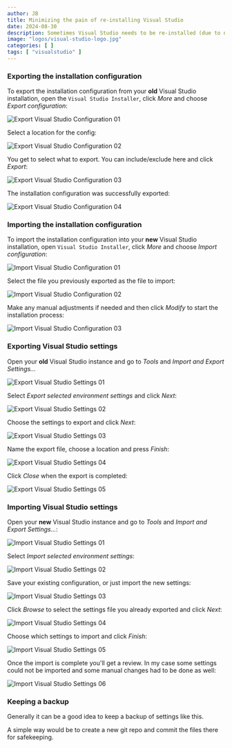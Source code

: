```yaml
---
author: JB
title: Minimizing the pain of re-installing Visual Studio
date: 2024-08-30
description: Sometimes Visual Studio needs to be re-installed (due to new computer or change of version), but there are some tricks to make the process a bit smoother.
image: "logos/visual-studio-logo.jpg"
categories: [ ]
tags: [ "visualstudio" ]
---
```


### Exporting the installation configuration

To export the installation configuration from your **old** Visual Studio installation, open the `Visual Studio Installer`, click *More* and choose *Export configuration*:

![Export Visual Studio Configuration 01](vs-install-config-01.png)

Select a location for the config:

![Export Visual Studio Configuration 02](vs-install-config-02.png)

You get to select what to export. You can include/exclude here and click *Export*:

![Export Visual Studio Configuration 03](vs-install-config-03.png)

The installation configuration was successfully exported:

![Export Visual Studio Configuration 04](vs-install-config-04.png)

### Importing the installation configuration

To import the installation configuration into your **new** Visual Studio installation, open `Visual Studio Installer`, click *More* and choose *Import configuration*:

![Import Visual Studio Configuration 01](vs-install-config-05.png)

Select the file you previously exported as the file to import:

![Import Visual Studio Configuration 02](vs-install-config-06.png)

Make any manual adjustments if needed and then click *Modify* to start the installation process:

![Import Visual Studio Configuration 03](vs-install-config-07.png)

### Exporting Visual Studio settings

Open your **old** Visual Studio instance and go to *Tools* and *Import and Export Settings...*

![Export Visual Studio Settings 01](vs-settings-01.png)

Select *Export selected environment settings* and click *Next*:

![Export Visual Studio Settings 02](vs-settings-02.png)

Choose the settings to export and click *Next*:

![Export Visual Studio Settings 03](vs-settings-03.png)

Name the export file, choose a location and press *Finish*:

![Export Visual Studio Settings 04](vs-settings-04.png)

Click *Close* when the export is completed:

![Export Visual Studio Settings 05](vs-settings-05.png)

### Importing Visual Studio settings

Open your **new** Visual Studio instance and go to *Tools* and *Import and Export Settings...*:

![Import Visual Studio Settings 01](vs-settings-01.png)

Select *Import selected environment settings*:

![Import Visual Studio Settings 02](vs-settings-06.png)

Save your existing configuration, or just import the new settings:

![Import Visual Studio Settings 03](vs-settings-07.png)

Click *Browse* to select the settings file you already exported and click *Next*:

![Import Visual Studio Settings 04](vs-settings-08.png)

Choose which settings to import and click *Finish*:

![Import Visual Studio Settings 05](vs-settings-09.png)

Once the import is complete you'll get a review. In my case some settings could not be imported and some manual changes had to be done as well:

![Import Visual Studio Settings 06](vs-settings-0a.png)

### Keeping a backup

Generally it can be a good idea to keep a backup of settings like this.

A simple way would be to create a new git repo and commit the files there for safekeeping.
